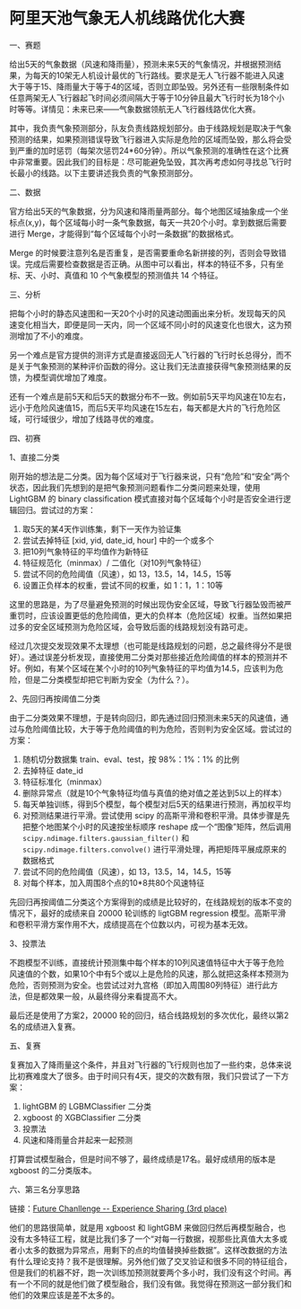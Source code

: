 # 阿里天池气象无人机线路优化大赛


一、赛题

给出5天的气象数据（风速和降雨量），预测未来5天的气象情况，并根据预测结果，为每天的10架无人机设计最优的飞行路线。要求是无人飞行器不能进入风速大于等于15、降雨量大于等于4的区域，否则立即坠毁。另外还有一些限制条件如任意两架无人飞行器起飞时间必须间隔大于等于10分钟且最大飞行时长为18个小时等等。详情见：未来已来——气象数据领航无人飞行器线路优化大赛。

其中，我负责气象预测部分，队友负责线路规划部分。由于线路规划是取决于气象预测的结果，如果预测错误导致飞行器进入实际是危险的区域而坠毁，那么将会受到严重的加时惩罚（每架次惩罚24*60分钟）。所以气象预测的准确性在这个比赛中非常重要。因此我们的目标是：尽可能避免坠毁，其次再考虑如何寻找总飞行时长最小的线路。以下主要讲述我负责的气象预测部分。

二、数据

官方给出5天的气象数据，分为风速和降雨量两部分。每个地图区域抽象成一个坐标点(x,y)，每个区域每小时一条气象数据，每天一共20个小时。拿到数据后需要进行 Merge，才能得到“每个区域每个小时一条数据”的数据格式。

Merge 的时候要注意列名是否重复，是否需要重命名新拼接的列，否则会导致错误。完成后需要检查数据是否正确。从图中可以看出，样本的特征不多，只有坐标、天、小时、真值和 10 个气象模型的预测值共 14 个特征。

三、分析

把每个小时的静态风速图和一天20个小时的风速动图画出来分析。发现每天的风速变化相当大，即便是同一天内，同一个区域不同小时的风速变化也很大，这为预测增加了不小的难度。

另一个难点是官方提供的测评方式是直接返回无人飞行器的飞行时长总得分，而不是关于气象预测的某种评价函数的得分。这让我们无法直接获得气象预测结果的反馈，为模型调优增加了难度。

还有一个难点是前5天和后5天的数据分布不一致。例如前5天平均风速在10左右，远小于危险风速值15，而后5天平均风速在15左右，每天都是大片的飞行危险区域，可行域很少，增加了线路寻优的难度。

四、初赛

1、直接二分类

刚开始的想法是二分类。因为每个区域对于飞行器来说，只有“危险”和“安全”两个状态，因此我们先想到的是把气象预测问题看作二分类问题来处理，使用 LightGBM 的 binary classification 模式直接对每个区域每个小时是否安全进行逻辑回归。尝试过的方案：

 1. 取5天的某4天作训练集，剩下一天作为验证集
 2. 尝试去掉特征 [xid, yid, date_id, hour] 中的一个或多个
 3. 把10列气象特征的平均值作为新特征
 4. 特征规范化（minmax）/ 二值化（对10列气象特征）
 5. 尝试不同的危险阈值（风速），如 13，13.5，14，14.5，15等
 6. 设置正负样本的权重，尝试不同的权重，如 1：1，1：10等

这里的思路是，为了尽量避免预测的时候出现伪安全区域，导致飞行器坠毁而被严重罚时，应该设置更低的危险阈值，更大的负样本（危险区域）权重。当然如果把过多的安全区域预测为危险区域，会导致后面的线路规划没有路可走。

经过几次提交发现效果不太理想（也可能是线路规划的问题，总之最终得分不是很好）。通过误差分析发现，直接使用二分类对那些接近危险阈值的样本的预测并不好。例如，有某个区域在某个小时的10列气象特征的平均值为14.5，应该判为危险，但是二分类模型却把它判断为安全（为什么？）。

2、先回归再按阈值二分类

由于二分类效果不理想，于是转向回归，即先通过回归预测未来5天的风速值，通过与危险阈值比较，大于等于危险阈值的判为危险，否则判为安全区域。尝试过的方案：

 1. 随机切分数据集 train、eval、test，按 98%：1%：1% 的比例
 2. 去掉特征 date_id
 3. 特征标准化（minmax）
 4. 删除异常点（就是10个气象特征均值与真值的绝对值之差达到5以上的样本）
 5. 每天单独训练，得到5个模型，每个模型对后5天的结果进行预测，再加权平均
 6. 对预测结果进行平滑。尝试使用 scipy 的高斯平滑和卷积平滑。具体步骤是先把整个地图某个小时的风速按坐标顺序 reshape 成一个“图像”矩阵，然后调用 `scipy.ndimage.filters.gaussian_filter()` 和 `scipy.ndimage.filters.convolve()` 进行平滑处理，再把矩阵平展成原来的数据格式
 7. 尝试不同的危险阈值（风速），如 13，13.5，14，14.5，15等
 8. 对每个样本，加入周围8个点的10*8共80个风速特征
 
先回归再按阈值二分类这个方案得到的成绩是比较好的，在线路规划的版本不变的情况下，最好的成绩来自 20000 轮训练的 ligtGBM regression 模型。高斯平滑和卷积平滑方案作用不大，成绩提高在个位数以内，可视为基本无效。

3、投票法

不跑模型不训练，直接统计预测集中每个样本的10列风速值特征中大于等于危险风速值的个数，如果10个中有5个或以上是危险的风速，那么就把这条样本预测为危险，否则预测为安全。也尝试过对九宫格（即加入周围80列特征）进行此方法，但是都效果一般，从最终得分来看提高不大。

最后还是使用了方案2，20000 轮的回归，结合线路规划的多次优化，最终以第2名的成绩进入复赛。

五、复赛

复赛加入了降雨量这个条件，并且对飞行器的飞行规则也加了一些约束，总体来说比初赛难度大了很多。由于时间只有4天，提交的次数有限，我们只尝试了一下方案：

 1. lightGBM 的 LGBMClassifier 二分类
 2. xgboost 的 XGBClassifier 二分类
 3. 投票法
 4. 风速和降雨量合并起来一起预测
 
打算尝试模型融合，但是时间不够了，最终成绩是17名。最好成绩用的版本是 xgboost 的二分类版本。

六、第三名分享思路

链接：[Future Chanllenge -- Experience Sharing (3rd place)][1]

他们的思路很简单，就是用 xgboost 和 lightGBM 来做回归然后再模型融合，也没有太多特征工程，就是比我们多了一个“对每一行数据，视那些比真值大太多或者小太多的数据为异常点，用剩下的点的均值替换掉些数据”。这样改数据的方法有什么理论支持？我不是很理解。另外他们做了交叉验证和很多不同的特征组合，但是我们的机器不好，跑一次训练加预测就要两个多小时，我们没有这个时间。再有一个不同的就是他们做了模型融合，我们没有做。我觉得在预测这一部分我们和他们的效果应该是差不太多的。

  [1]: https://tianchi.aliyun.com/forum/new_articleDetail.html?spm=5176.8366600.0.0.771a311fkLZyZe&raceId=231622&postsId=4259

